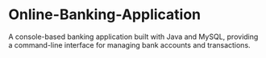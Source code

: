 # Online-Banking-Application
A console-based banking application built with Java and MySQL, providing a command-line interface for managing bank accounts and transactions.
